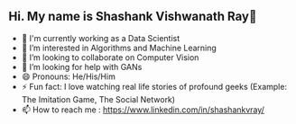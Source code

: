 ## Hi. My name is Shashank Vishwanath Ray👋

<!--
**shashankvray/shashankvray** is a ✨ _special_ ✨ repository because its `README.md` (this file) appears on your GitHub profile.
-->

- 🔭 I'm currently working as a Data Scientist 
- 🌱 I’m interested in Algorithms and Machine Learning
- 👯 I’m looking to collaborate on Computer Vision
- 🤔 I’m looking for help with GANs
- 😄 Pronouns: He/His/Him
- ⚡ Fun fact:  I love watching real life stories of profound geeks (Example: The Imitation Game, The Social Network)
- 📫 How to reach me : https://www.linkedin.com/in/shashankvray/
